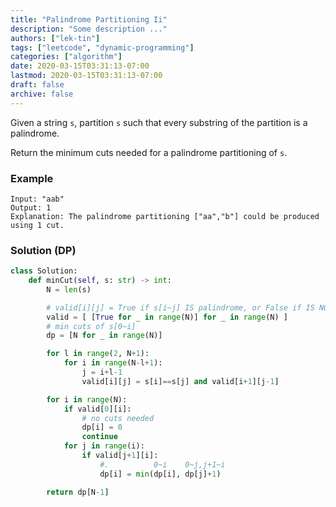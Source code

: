 ```yaml
---
title: "Palindrome Partitioning Ii"
description: "Some description ..."
authors: ["lek-tin"]
tags: ["leetcode", "dynamic-programming"]
categories: ["algorithm"]
date: 2020-03-15T03:31:13-07:00
lastmod: 2020-03-15T03:31:13-07:00
draft: false
archive: false
---
```

Given a string `s`, partition `s` such that every substring of the partition is a palindrome.

Return the minimum cuts needed for a palindrome partitioning of `s`.

### Example

```
Input: "aab"
Output: 1
Explanation: The palindrome partitioning ["aa","b"] could be produced using 1 cut.
```

### Solution (DP)

```python
class Solution:
    def minCut(self, s: str) -> int:
        N = len(s)

        # valid[i][j] = True if s[i~j] IS palindrome, or False if IS NOT palindrome
        valid = [ [True for _ in range(N)] for _ in range(N) ]
        # min cuts of s[0~i]
        dp = [N for _ in range(N)]

        for l in range(2, N+1):
            for i in range(N-l+1):
                j = i+l-1
                valid[i][j] = s[i]==s[j] and valid[i+1][j-1]

        for i in range(N):
            if valid[0][i]:
                # no cuts needed
                dp[i] = 0
                continue
            for j in range(i):
                if valid[j+1][i]:
                    #.          0~i    0~j,j+1~i
                    dp[i] = min(dp[i], dp[j]+1)

        return dp[N-1]
```